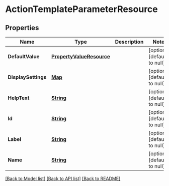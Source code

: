 # ActionTemplateParameterResource
## Properties

Name | Type | Description | Notes
------------ | ------------- | ------------- | -------------
**DefaultValue** | [**PropertyValueResource**](PropertyValueResource.md) |  | [optional] [default to null]
**DisplaySettings** | [**Map**](string.md) |  | [optional] [default to null]
**HelpText** | [**String**](string.md) |  | [optional] [default to null]
**Id** | [**String**](string.md) |  | [optional] [default to null]
**Label** | [**String**](string.md) |  | [optional] [default to null]
**Name** | [**String**](string.md) |  | [optional] [default to null]

[[Back to Model list]](../README.md#documentation-for-models) [[Back to API list]](../README.md#documentation-for-api-endpoints) [[Back to README]](../README.md)

